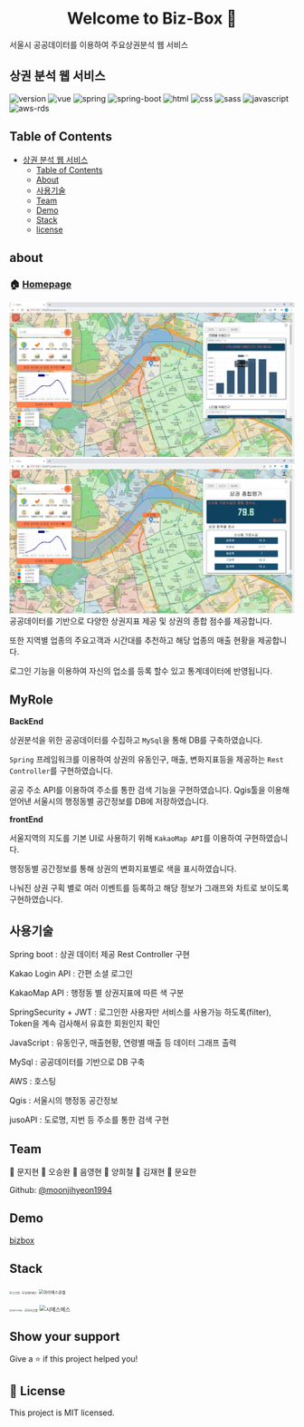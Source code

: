 <h1 align="center">Welcome to Biz-Box 👋</h1>

<p>
 
</p>

 서울시 공공데이터를 이용하여 주요상권분석 웹 서비스
## 상권 분석 웹 서비스
![version](https://img.shields.io/badge/version-0.0.1-orange?)
![vue](https://img.shields.io/badge/vue-3.0.0-blue?logo=Vue.js)
![spring](https://img.shields.io/badge/spring-4.0.0-yellow?logo=spring)
![spring-boot](https://img.shields.io/badge/springboot-4.0.0-yellow?logo=spring)
![html](https://img.shields.io/badge/html-html5-red?logo=html5)
![css](https://img.shields.io/badge/css-css3-red?logo=css3)
![sass](https://img.shields.io/badge/sass-1.23.0-red?logo=sass)
![javascript](https://img.shields.io/badge/javascript-es6-yellowgreen?logo=javascript)
![aws-rds](https://img.shields.io/badge/aws%20-rds-ff69b4?logo=Amazon)

## Table of Contents
- [상권 분석 웹 서비스](#%ec%8b%9d%eb%8b%b9-%eb%a6%ac%eb%b7%b0-sns)
  - [Table of Contents](#table-of-contents)
  - [About](#about)
  - [사용기술](#%ec%82%ac%ec%9a%a9%ea%b8%b0%ec%88%a0)
  - [Team](#team)
  - [Demo](#demo)
  - [Stack](#stack)
  - [license](#license)
  
## **about**


### 🏠 [Homepage](http://i02a207.p.ssafy.io/)
![img1](./img1.PNG)
![img2](./img2.PNG)
공공데이터를 기반으로 다양한 상권지표 제공 및 상권의 종합 점수를 제공합니다.

또한 지역별 업종의 주요고객과 시간대를 추천하고 해당 업종의 매출 현황을 제공합니다.

로그인 기능을 이용하여 자신의 업소를 등록 할수 있고 통계데이터에 반영됩니다.

## **MyRole**

**BackEnd** 

상권분석을 위한 공공데이터를 수집하고 `MySql`을 통해 DB를 구축하였습니다.

`Spring` 프레임워크를 이용하여 상권의 유동인구, 매출, 변화지표등을 제공하는 `Rest Controller`를 구현하였습니다.

공공 주소 API를 이용하여 주소를 통한 검색 기능을 구현하였습니다.
Qgis툴을 이용해 얻어낸 서울시의 행정동별 공간정보를 DB에 저장하였습니다.

**frontEnd**

서울지역의 지도를 기본 UI로 사용하기 위해 `KakaoMap API`를 이용하여 구현하였습니다.

행정동별 공간정보를 통해 상권의 변화지표별로 색을 표시하였습니다.

나눠진 상권 구획 별로 여러 이벤트를 등록하고 해당 정보가 그래프와 차트로 보이도록 구현하였습니다.

## 사용기술

Spring boot : 상권 데이터 제공 Rest Controller 구현 

Kakao Login API : 간편 소셜 로그인 

KakaoMap API : 행정동 별 상권지표에 따른 색 구분

SpringSecurity + JWT : 로그인한 사용자만 서비스를 사용가능 하도록(filter), Token을 계속 검사해서 유효한 회원인지 확인

JavaScript : 유동인구, 매출현황, 연령별 매출 등 데이터 그래프 출력

MySql : 공공데이터를 기반으로 DB 구축

AWS : 호스팅

Qgis : 서울시의 행정동 공간정보 

jusoAPI : 도로명, 지번 등 주소를 통한 검색 구현


## Team

👤 문지현
👤 오승완
👤 음영현
👤 양희철
👤 김재현
👤 문요한


Github: [@moonjihyeon1994](https://github.com/moonjihyeon1994)

## Demo
[bizbox](http://i02a207.p.ssafy.io/)  

## Stack
<img src="https://user-images.githubusercontent.com/56620330/75417977-a60ae900-5975-11ea-9e05-bc6b938fb197.png" alt="스프링" style="zoom: 33%;" />    <img src="https://user-images.githubusercontent.com/56620330/75418145-144fab80-5976-11ea-9650-5f9fab957792.png" alt="뷰제이에스" style="zoom: 33%;" /> <img src="https://user-images.githubusercontent.com/56620330/75418176-26c9e500-5976-11ea-9cb8-8ce5f42013cb.PNG" alt="마이에스큐엘" style="zoom: 50%;" />

 <img src="https://user-images.githubusercontent.com/56620330/75417521-9c34b600-5974-11ea-9c3f-edf81cdbb967.PNG" alt="큐지아이에스" style="zoom: 25%;" />   <img src="https://user-images.githubusercontent.com/56620330/75417523-9ccd4c80-5974-11ea-801a-eea0ead0865b.PNG" alt="카카오맵" style="zoom:33%;" /> <img src="https://user-images.githubusercontent.com/56620330/75417524-9ccd4c80-5974-11ea-9074-76d35eb0d8de.PNG" alt="시에스에스" style="zoom: 67%;" />

## Show your support

Give a ⭐️ if this project helped you!

## 📝 License

This project is MIT licensed.
